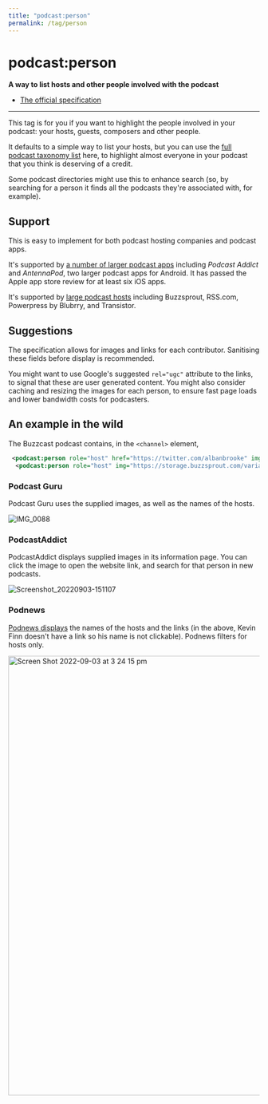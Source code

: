 ```yaml
---
title: "podcast:person"
permalink: /tag/person
---
```


# <i class="pi pi-tag-person"></i>podcast:person
**A way to list hosts and other people involved with the podcast**

* [The official specification](https://github.com/Podcastindex-org/podcast-namespace/blob/main/docs/1.0.md#person)

- - -

This tag is for you if you want to highlight the people involved in your podcast: your hosts, guests, composers and other people.

It defaults to a simple way to list your hosts, but you can use the [full podcast taxonomy list](https://podcasttaxonomy.com/) here, to highlight almost everyone in your podcast that you think is deserving of a credit.

Some podcast directories might use this to enhance search (so, by searching for a person it finds all the podcasts they're associated with, for example).

## Support

This is easy to implement for both podcast hosting companies and podcast apps.

It's supported by [a number of larger podcast apps](https://podcastindex.org/apps?appTypes=app&elements=Funding) including _Podcast Addict_ and _AntennaPod_, two larger podcast apps for Android. It has passed the Apple app store review for at least six iOS apps.

It's supported by [large podcast hosts](https://podcastindex.org/apps?appTypes=hosting&elements=Funding) including Buzzsprout, RSS.com, Powerpress by Blubrry, and Transistor.

## Suggestions

The specification allows for images and links for each contributor. Sanitising these fields before display is recommended.

You might want to use Google's suggested `rel="ugc"` attribute to the links, to signal that these are user generated content. You might also consider caching and resizing the images for each person, to ensure fast page loads and lower bandwidth costs for podcasters.

## An example in the wild

The Buzzcast podcast contains, in the `<channel>` element,
```xml
 <podcast:person role="host" href="https://twitter.com/albanbrooke" img="https://storage.buzzsprout.com/variants/byutxwmvq601x1sny2gtnsyc3fmd/101950687c70b7e2f9ca148685b2ebc23e16838eb1d84e62f976687a774717da.jpeg">Alban Brooke</podcast:person>
  <podcast:person role="host" img="https://storage.buzzsprout.com/variants/iwguve03cmi6mwynebgillvq88q2/101950687c70b7e2f9ca148685b2ebc23e16838eb1d84e62f976687a774717da.jpeg">Kevin Finn</podcast:person>
```

### Podcast Guru

Podcast Guru uses the supplied images, as well as the names of the hosts.

![IMG_0088](https://user-images.githubusercontent.com/231941/188256866-9d4c70d2-dd0a-4e32-a7f0-8400f9e167ef.PNG)

### PodcastAddict

PodcastAddict displays supplied images in its information page. You can click the image to open the website link, and search for that person in new podcasts.

![Screenshot_20220903-151107](https://user-images.githubusercontent.com/231941/188256905-ffb1d5c9-4d44-40a8-9dbb-91eac9fcb4d0.png)

### Podnews

[Podnews displays](https://podnews.net/podcast/i6i6) the names of the hosts and the links (in the above, Kevin Finn doesn't have a link so his name is not clickable). Podnews filters for hosts only.

<img width="881" alt="Screen Shot 2022-09-03 at 3 24 15 pm" src="https://user-images.githubusercontent.com/231941/188257091-41fbc8b7-c688-4e0f-9c20-dacb765fbc42.png">


<script src="https://giscus.app/client.js"
        data-repo="jamescridland/podcastnamespace.org"
        data-repo-id="R_kgDOH0hJuA"
        data-category="General"
        data-category-id="DIC_kwDOH0hJuM4CQ1a_"
        data-mapping="title"
        data-strict="0"
        data-reactions-enabled="1"
        data-emit-metadata="0"
        data-input-position="bottom"
        data-theme="preferred_color_scheme"
        data-lang="en"
        data-loading="lazy"
        crossorigin="anonymous"
        async>
</script>
